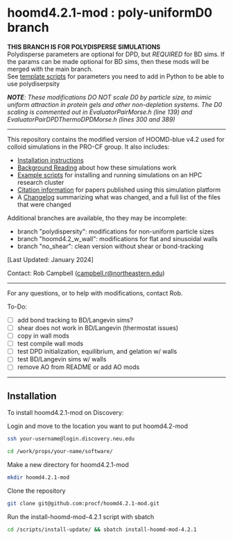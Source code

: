 # hoomd4.2.1-mod : poly-uniformD0 branch

**THIS BRANCH IS FOR POLYDISPERSE SIMULATIONS** <br>
Polydisperse parameters are optional for DPD, but *REQUIRED* for BD sims. If the params can be made optional for BD sims, then these mods will be merged with the main branch.<br>
See [template scripts](/scripts/poly-templates) for parameters you need to add in Python to be able to use polydiserpsity

***NOTE**: These modifications DO NOT scale D0 by particle size, to mimic uniform attraction in protein gels and other non-depletion systems. The D0 scaling is commented out in EvaluatorPairMorse.h (line 139) and EvaluatorPairDPDThermoDPDMorse.h (lines 300 and 389)*

-----------------------------

This repository contains the modified version of HOOMD-blue v4.2 used for colloid simulations in the PRO-CF group. It also includes: 
* [Installation instructions](/README.md#installation)
* [Background Reading](/background-reading) about how these simulations work
* [Example scripts](/scripts) for installing and running simulations on an HPC research cluster
* [Citation information](/citation-guide.md) for papers published using this simulation platform
* A [Changelog](/changelog.md) summarizing what was changed, and a full list of the files that were changed

Additional branches are available, tho they may be incomplete:
- branch "polydispersity": modifications for non-uniform particle sizes
- branch "hoomd4.2_w_wall": modifications for flat and sinusoidal walls
- branch "no_shear": clean version without shear or bond-tracking

[Last Updated: January 2024]

Contact: Rob Campbell (campbell.r@northeastern.edu)

-----------------
For any questions, or to help with modifications, contact Rob.

To-Do:
- [ ] add bond tracking to BD/Langevin sims?
- [ ] shear does not work in BD/Langevin (thermostat issues)
- [ ] copy in wall mods
- [ ] test compile wall mods
- [ ] test DPD initialization, equilibrium, and gelation w/ walls
- [ ] test BD/Langevin sims w/ walls
- [ ] remove AO from README or add AO mods
-----------------

## Installation

To install hoomd4.2.1-mod on Discovery:

Login and move to the location you want to put hoomd4.2-mod
```bash
ssh your-username@login.discovery.neu.edu
```
```bash
cd /work/props/your-name/software/
```
Make a new directory for hoomd4.2.1-mod
```bash
mkdir hoomd4.2.1-mod
```
Clone the repository
```bash
git clone git@github.com:procf/hoomd4.2.1-mod.git
```
Run the install-hoomd-mod-4.2.1 script with sbatch
```bash
cd /scripts/install-update/ && sbatch install-hoomd-mod-4.2.1
```
<br>
